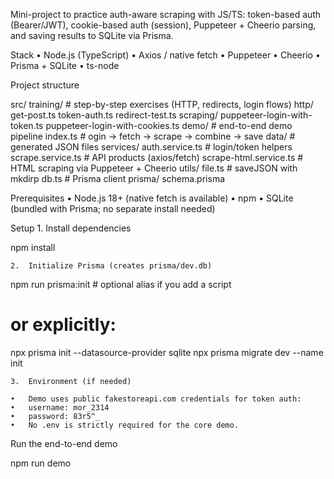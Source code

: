 Mini-project to practice auth-aware scraping with JS/TS: token-based auth (Bearer/JWT), cookie-based auth (session), Puppeteer + Cheerio parsing, and saving results to SQLite via Prisma.

Stack
	•	Node.js (TypeScript)
	•	Axios / native fetch
	•	Puppeteer
	•	Cheerio
	•	Prisma + SQLite
	•	ts-node

Project structure

src/
  training/               # step-by-step exercises (HTTP, redirects, login flows)
    http/
      get-post.ts
      token-auth.ts
      redirect-test.ts
    scraping/
      puppeteer-login-with-token.ts
      puppeteer-login-with-cookies.ts
  demo/                   # end-to-end demo pipeline
    index.ts              # ogin -> fetch -> scrape -> combine -> save
    data/                 # generated JSON files
    services/
      auth.service.ts     # login/token helpers
      scrape.service.ts   # API products (axios/fetch)
      scrape-html.service.ts  # HTML scraping via Puppeteer + Cheerio
    utils/
      file.ts             # saveJSON with mkdirp
      db.ts               # Prisma client
prisma/
  schema.prisma


Prerequisites
	•	Node.js 18+ (native fetch is available)
	•	npm
	•	SQLite (bundled with Prisma; no separate install needed)

Setup
	1.	Install dependencies

npm install

	2.	Initialize Prisma (creates prisma/dev.db)

npm run prisma:init   # optional alias if you add a script
# or explicitly:
npx prisma init --datasource-provider sqlite
npx prisma migrate dev --name init

	3.	Environment (if needed)

	•	Demo uses public fakestoreapi.com credentials for token auth:
	•	username: mor_2314
	•	password: 83r5^_
	•	No .env is strictly required for the core demo.

Run the end-to-end demo

npm run demo
